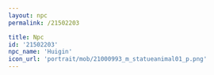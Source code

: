 ```yaml
---
layout: npc
permalink: /21502203

title: Npc
id: '21502203'
npc_name: 'Huigin'
icon_url: 'portrait/mob/21000993_m_statueanimal01_p.png'
---
```

